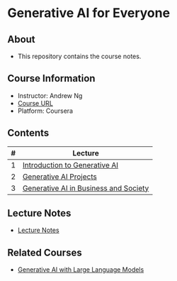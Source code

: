 # Generative AI for Everyone

## About

- This repository contains the course notes.

## Course Information

- Instructor: Andrew Ng
- [Course URL](https://www.coursera.org/learn/generative-ai-for-everyone/)
- Platform: Coursera

## Contents

|#|Lecture|
|-|-------|
|1|[Introduction to Generative AI](./notes/Week_1.md)|
|2|[Generative AI Projects](./notes/Week_2.md)|
|3|[Generative AI in Business and Society](./notes/Week_3.md)

## Lecture Notes

- [Lecture Notes](https://community.deeplearning.ai/t/generative-ai-for-everyone-lecture-notes/481740)

## Related Courses

- [Generative AI with Large Language Models](https://github.com/kaushikacharya/generative_ai_with_llm)
